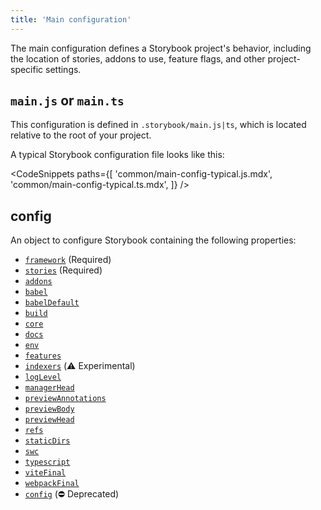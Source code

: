 ```yaml
---
title: 'Main configuration'
---
```


The main configuration defines a Storybook project's behavior, including the location of stories, addons to use, feature flags, and other project-specific settings.

## `main.js` or `main.ts`

This configuration is defined in `.storybook/main.js|ts`, which is located relative to the root of your project.

A typical Storybook configuration file looks like this:

<!-- prettier-ignore-start -->

<CodeSnippets
  paths={[
    'common/main-config-typical.js.mdx',
    'common/main-config-typical.ts.mdx',
  ]}
/>

<!-- prettier-ignore-end -->

## config

An object to configure Storybook containing the following properties:

- [`framework`](./main-config-framework.md) (Required)
- [`stories`](./main-config-stories.md) (Required)
- [`addons`](./main-config-addons.md)
- [`babel`](./main-config-babel.md)
- [`babelDefault`](./main-config-babel-default.md)
- [`build`](./main-config-build.md)
- [`core`](./main-config-core.md)
- [`docs`](./main-config-docs.md)
- [`env`](./main-config-env.md)
- [`features`](./main-config-features.md)
- [`indexers`](./main-config-indexers.md) (⚠️ Experimental)
- [`logLevel`](./main-config-log-level.md)
- [`managerHead`](./main-config-manager-head.md)
- [`previewAnnotations`](./main-config-preview-annotations.md)
- [`previewBody`](./main-config-preview-body.md)
- [`previewHead`](./main-config-preview-head.md)
- [`refs`](./main-config-refs.md)
- [`staticDirs`](./main-config-static-dirs.md)
- [`swc`](./main-config-swc.md)
- [`typescript`](./main-config-typescript.md)
- [`viteFinal`](./main-config-vite-final.md)
- [`webpackFinal`](./main-config-webpack-final.md)
- [`config`](./main-config-config.md) (⛔️ Deprecated)

